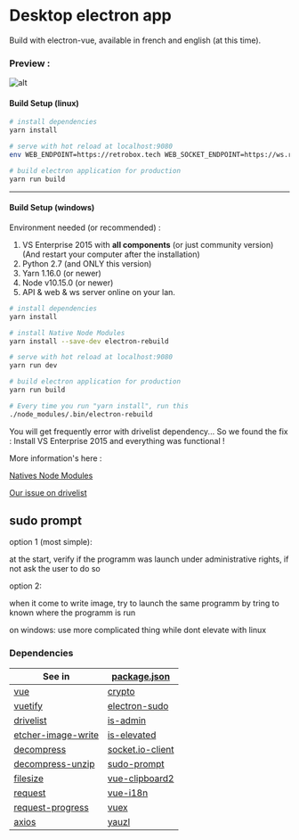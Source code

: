 # Desktop electron app

Build with electron-vue, available in french and english (at this time).

### Preview :

![alt](https://static.retrobox.tech/img/app/desktopapp_preview.png)

#### Build Setup (linux)

``` bash
# install dependencies
yarn install

# serve with hot reload at localhost:9080
env WEB_ENDPOINT=https://retrobox.tech WEB_SOCKET_ENDPOINT=https://ws.retrobox.tech API_ENDPOINT=http://api.retrobox.tech yarn run dev

# build electron application for production
yarn run build


```

-------

#### Build Setup (windows)

Environment needed (or recommended) :

1. VS Enterprise 2015 with **all components** (or just community version) (And restart your computer after the installation)
2. Python 2.7 (and ONLY this version)
3. Yarn 1.16.0 (or newer)
4. Node v10.15.0 (or newer)
5. API & web & ws server online on your lan.

``` bash
# install dependencies
yarn install

# install Native Node Modules
yarn install --save-dev electron-rebuild

# serve with hot reload at localhost:9080
yarn run dev

# build electron application for production
yarn run build

# Every time you run "yarn install", run this
./node_modules/.bin/electron-rebuild

```
You will get frequently error with drivelist dependency... So we found the fix : Install VS Enterprise 2015 and everything was functional !

More information's here :

[Natives Node Modules](https://github.com/electron/electron/blob/v0.37.2/docs/tutorial/using-native-node-modules.md#using-native-node-modules)

[Our issue on drivelist](https://github.com/balena-io-modules/drivelist/issues/340)

## sudo prompt

option 1 (most simple):

at the start, verify if the programm was launch under administrative rights, if not ask the user to do so

option 2:

when it come to write image, try to launch the same programm by tring to known where the programm is run

on windows: use more complicated thing while dont elevate with linux

### Dependencies

| See in | [package.json](https://github.com/retrobox/desktop/blob/master/package.json) |
|--|--|
| [vue](https://www.npmjs.com/package/vue) | [crypto](https://www.npmjs.com/package/crypto) |
| [vuetify](https://www.npmjs.com/package/vuetify) | [electron-sudo](https://www.npmjs.com/package/electron-sudo) |
| [drivelist](https://www.npmjs.com/package/drivelist) | [is-admin](https://www.npmjs.com/package/is-admin) |
| [etcher-image-write](https://www.npmjs.com/package/etcher-image-write) | [is-elevated](https://www.npmjs.com/package/is-elevated) |
| [decompress](https://www.npmjs.com/package/decompress) | [socket.io-client](https://www.npmjs.com/package/socket.io-client) |
| [decompress-unzip](https://www.npmjs.com/package/decompress-unzip) | [sudo-prompt](https://www.npmjs.com/package/sudo-prompt) |
| [filesize](https://www.npmjs.com/package/filesize) | [vue-clipboard2](https://www.npmjs.com/package/vue-clipboard2) |
| [request](https://www.npmjs.com/package/request)| [vue-i18n](https://www.npmjs.com/package/vue-i18n) |
| [request-progress](https://www.npmjs.com/package/request-progress) | [vuex](https://www.npmjs.com/package/vuex) |
| [axios](https://www.npmjs.com/package/axios) | [yauzl](https://www.npmjs.com/package/yauzl)  |